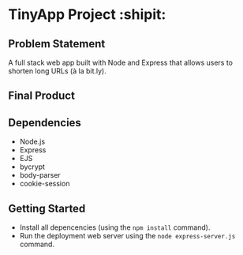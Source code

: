 # TinyApp Project :shipit:

## Problem Statement

A full stack web app built with Node and Express that allows users to shorten long URLs (à la bit.ly).

## Final Product


## Dependencies

- Node.js
- Express
- EJS
- bycrypt
- body-parser
- cookie-session

## Getting Started

- Install all depencencies (using the `npm install` command).
- Run the deployment web server using the `node express-server.js` command.
